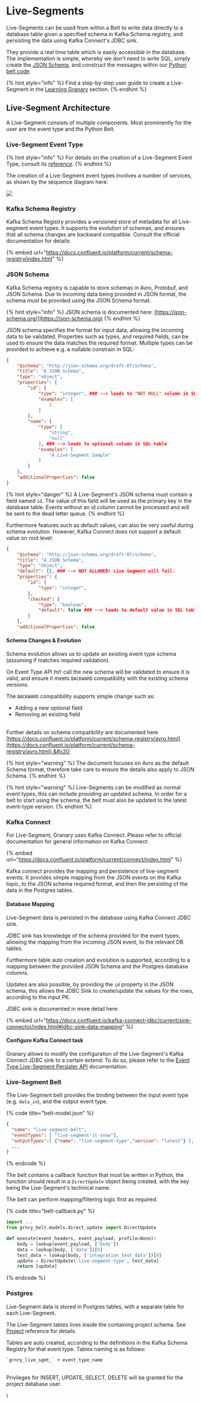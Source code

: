 # Live-Segments

Live-Segments can be used from within a Belt to write data directly to a database table given a specified schema in Kafka Schema registry, and persisting the data using Kafka Connect's JDBC sink.

They provide a real time table which is easily accessible in the database. The implementation is simple, whereby we don’t need to write SQL, simply create the [JSON Schema](https://json-schema.org), and construct the messages within our [Python belt code](../belt-extractor.md).

{% hint style="info" %}
Find a step-by-step user guide to create a Live-Segment in the [Learning Granary](../../../learning-grnry-1/get-data-out-of-granary/how-to-model-a-live-segment-with-a-belt.md) section.
{% endhint %}

## Live-Segment Architecture

A Live-Segment consists of multiple components. Most prominently for the user are the event type and the Python Belt.

### Live-Segment Event Type

{% hint style="info" %}
For details on the creation of a Live-Segment Event Type, consult its [reference](../event-type.md#live-segment).
{% endhint %}

The creation of a Live-Segment event types involves a number of services, as shown by the sequence diagram here:

![](https://lh5.googleusercontent.com/1bcbRchXYCtIVfB17egb7GpGx4pln-Op7DeUQcFw8EfGo2LBxJDXOX9cZkk5qsakL5Odekhlif-68jn8STVTO8\_1kgi0RloqwgRTFXk7ks13TnQ0LLvz7vts-AZuUA9mib7N4GxM)

### Kafka Schema Registry

Kafka Schema Registry provides a versioned store of metadata for all Live-eegment event types. It supports the evolution of schemas, and ensures that all schema changes are backward compatible. Consult the official documentation for details:

{% embed url="https://docs.confluent.io/platform/current/schema-registry/index.html" %}

### JSON Schema

Kafka Schema registry is capable to store schemas in Avro, Protobuf, and JSON Schema. Due to incoming data being provided in JSON format, the schema must be provided using the JSON Schema format.&#x20;

{% hint style="info" %}
JSON schema is documented here: [https://json-schema.org/](https://json-schema.org)
{% endhint %}

JSON schema specifies the format for input data, allowing the incoming data to be validated. Properties such as types, and required fields, can be used to ensure the data matches the required format. Multiple types can be provided to achieve e.g. a nullable constrain in SQL:

```json
{
    "$schema": "http://json-schema.org/draft-07/schema",
    "title": "A JSON Schema",
    "type": "object",
    "properties": {
        "id": {
            "type": "integer", ### --> leads to "NOT NULL" column in SQL table
            "examples": [
                1
            ]
        },
        "name": {
            "type": [
                "string", 
                "null"
            ], ### --> leads to optional column in SQL table
            "examples": [
                "A Live-Segment Sample"
            ]
        }
    },
    "additionalProperties": false
}        
```

{% hint style="danger" %}
A Live-Segment's JSON schema must contain a field named `id`. The value of this field will be used as the primary key in the database table. Events without an id column cannot be processed and will be sent to the dead letter queue.
{% endhint %}

Furthermore features such as default values, can also be very useful during schema evolution. However, Kafka Connect does not support a default value on root level:

```json
{
    "$schema": "http://json-schema.org/draft-07/schema",
    "title": "A JSON Schema",
    "type": "object",
    "default": {}, ### --> NOT ALLOWED! Live Segment will fail.
    "properties": {
        "id": {
            "type": "integer",
        },
        "checked": {
            "type": "boolean",
            "default": false ### --> leads to default value in SQL table for this column
        }
    },
    "additionalProperties": false
```

#### Schema Changes & Evolution

Schema evolution allows us to update an existing event type schema (assuming if matches required validation).

On Event Type API `PUT` call the new schema will be validated to ensure it is valid, and ensure it meets `BACKWARD` compatibility with the existing schema versions.

The `BACKWARD` compatibility supports simple change such as:

* Adding a new optional field
* Removing an existing field

\
Further details on schema compatibility are documented here [https://docs.confluent.io/platform/current/schema-registry/avro.html](https://docs.confluent.io/platform/current/schema-registry/avro.html).&#x20;

{% hint style="warning" %}
The document focuses on Avro as the default Schema format, therefore take care to ensure the details also apply to JSON Schema.
{% endhint %}

{% hint style="warning" %}
Live-Segments can be modified as normal event types, this can include providing an updated schema. In order for a belt to start using the schema, the belt must also be updated to the latest event-type version.
{% endhint %}



### Kafka Connect

For Live-Segment, Granary uses Kafka Connect. Please refer to official documentation for general information on Kafka Connect:

{% embed url="https://docs.confluent.io/platform/current/connect/index.html" %}

Kafka connect provides the mapping and persistence of live-segment events. It provides simple mapping from the JSON events on the Kafka topic, to the JSON schema required format, and then the persisting of the data in the Postgres tables.

#### Database Mapping

Live-Segment data is persisted in the database using Kafka Connect JDBC sink.

JDBC sink has knowledge of the schema provided for the event types, allowing the mapping from the incoming JSON event, to the relevant DB tables.

Furthermore table auto creation and evolution is supported, according to a mapping between the provided JSON Schema and the Postgres database columns.

Updates are also possible, by providing the `id` property in the JSON schema, this allows the JDBC Sink to create/update the values for the rows, according to the input PK.

JDBC sink is documented in more detail here:

{% embed url="https://docs.confluent.io/kafka-connect-jdbc/current/sink-connector/index.html#jdbc-sink-data-mapping" %}

#### Configure Kafka Connect task

Granary allows to modify the configuration of the Live-Segment's Kafka Connect JDBC sink to a certain extend. To do so, please refer to the [Event Type Live-Segment Persister API](../../api-reference/harvester-api/event-type-endpoints/live-segment-persisters.md#set-persister) documentation.



### Live-Segment Belt

The Live-Segment belt provides the binding between the input event type (e.g. `data_in`), and the output event type.

{% code title="belt-model.json" %}
```json
{
  "name": "live-segment-belt",
  "eventTypes": [ "live-segment-it-snow"],
  "outputTypes":[ {"name": "live-segment-type","version": "latest"} ],
  ...
}
```
{% endcode %}

The belt contains a callback function that must be written in Python, the function should result in a `DirectUpdate` object being created, with the key being the Live-Segment's technical name.&#x20;

The belt can perform mapping/filtering logic first as required.

{% code title="belt-callback.py" %}
```python
import ...
from grnry_belt.models.direct_update import DirectUpdate

def execute(event_headers, event_payload, profile=None):
    body = lookup(event_payload, ['body'])
    data = lookup(body, ['data'])[0]
    test_data = lookup(body, ['integration_test_data'])[0]
    update = DirectUpdate('live-segment-type', test_data)
    return [update]
```
{% endcode %}



### Postgres

Live-Segment data is stored in Postgres tables, with a separate table for each Live-Segment.

The Live-Segment tables lives inside the containing project schema. See [Project](../../projects.md) reference for details.

Tables are auto created, according to the definitions in the Kafka Schema Registry for that event type. Tables naming is as follows:

`` `grnry_live_sgmt_` + event_type_name ``

\
Privileges for INSERT, UPDATE, SELECT, DELETE will be granted for the project database user.

\
